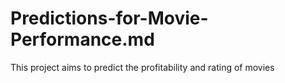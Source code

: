 # Predictions-for-Movie-Performance.md
This project aims to predict the profitability and rating of movies
